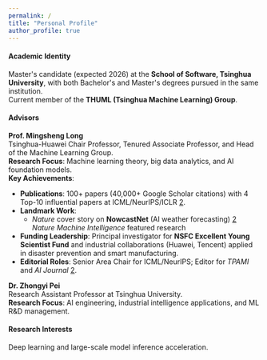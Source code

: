 ```yaml
---
permalink: /
title: "Personal Profile​​"
author_profile: true
---
```


#### Academic Identity  
Master's candidate (expected 2026) at the **School of Software, Tsinghua University**, with both Bachelor's and Master's degrees pursued in the same institution.  
Current member of the **THUML (Tsinghua Machine Learning) Group**.

#### Advisors  

**Prof. Mingsheng Long**  
Tsinghua-Huawei Chair Professor, Tenured Associate Professor, and Head of the Machine Learning Group.  
**Research Focus**: Machine learning theory, big data analytics, and AI foundation models.  
**Key Achievements**:  
- **Publications**: 100+ papers (40,000+ Google Scholar citations) with 4 Top-10 influential papers at ICML/NeurIPS/ICLR [2](@ref).  
- **Landmark Work**:  
  - *Nature* cover story on **NowcastNet** (AI weather forecasting) [2](@ref)  
  *Nature Machine Intelligence* featured research  
- **Funding Leadership**: Principal investigator for **NSFC Excellent Young Scientist Fund** and industrial collaborations (Huawei, Tencent) applied in disaster prevention and smart manufacturing.  
- **Editorial Roles**: Senior Area Chair for ICML/NeurIPS; Editor for *TPAMI* and *AI Journal* [2](@ref).  

**Dr. Zhongyi Pei**  
Research Assistant Professor at Tsinghua University.  
**Research Focus**: AI engineering, industrial intelligence applications, and ML R&D management.  

#### Research Interests  
Deep learning and large-scale model inference acceleration.
